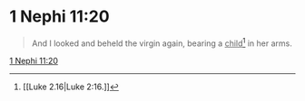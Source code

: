 # 1 Nephi 11:20

> And I looked and beheld the virgin again, bearing a <u>child</u>[^a] in her arms.

[1 Nephi 11:20](https://www.churchofjesuschrist.org/study/scriptures/bofm/1-ne/11?lang=eng&id=p20#p20)


[^a]: [[Luke 2.16|Luke 2:16.]]
